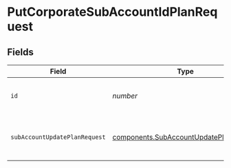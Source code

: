 # PutCorporateSubAccountIdPlanRequest


## Fields

| Field                                                                                        | Type                                                                                         | Required                                                                                     | Description                                                                                  |
| -------------------------------------------------------------------------------------------- | -------------------------------------------------------------------------------------------- | -------------------------------------------------------------------------------------------- | -------------------------------------------------------------------------------------------- |
| `id`                                                                                         | *number*                                                                                     | :heavy_check_mark:                                                                           | Id of the sub-account organization                                                           |
| `subAccountUpdatePlanRequest`                                                                | [components.SubAccountUpdatePlanRequest](../../models/shared/subaccountupdateplanrequest.md) | :heavy_check_mark:                                                                           | Values to update a sub-account plan                                                          |